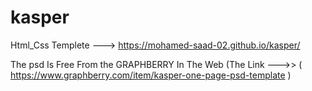 # kasper
Html_Css Templete ---> https://mohamed-saad-02.github.io/kasper/

The psd Is Free From the GRAPHBERRY In The Web (The Link --->> ( https://www.graphberry.com/item/kasper-one-page-psd-template )
